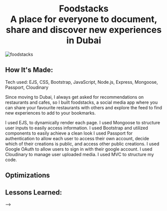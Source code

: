 
<h1 align="center">
<!--   <img src="foodstacks.png" width="224px"/><br/> -->
  Foodstacks <br>
  A place for everyone to document, share and discover new experiences in Dubai
</h1>
<!-- 
**Link to project:** https://github.com/molockss <br>
**Demo User** <br>
email: test123@test.com <br>
password: test123

<!-- ![image](https://user-images.githubusercontent.com/64442298/122502939-66be3c80-cfac-11eb-82cd-c5c07d2b3a5e.png) -->

<img src="https://github.com/molockss/molockss/blob/main/foodstacks-complete.gif" alt="foodstacks" vh="350px" vw="0%" />

## How It's Made:

Tech used: EJS, CSS, Bootstrap, JavaScript, Node.js, Express, Mongoose, Passport, Cloudinary

Since moving to Dubai, I always get asked for recommendations on restaurants and cafes, so I built foodstacks, a social media app where you can share your favourite restaurants with others and explore the feed to find new experiences to add to your bookmarks.

I used EJS, to dynamically render each page.
I used Mongoose to structure user inputs to easily access information.
I used Bootstrap and utilized components to easily achieve a clean look
I used Passport for authentication to allow each user to access their own account, decide which of their creations is public, and access other public creations.
I used Google OAuth to allow users to sign in with their google account.
I used Cloudinary to manage user uploaded media.
I used MVC to structure my code.



## Optimizations


## Lessons Learned:
 -->



